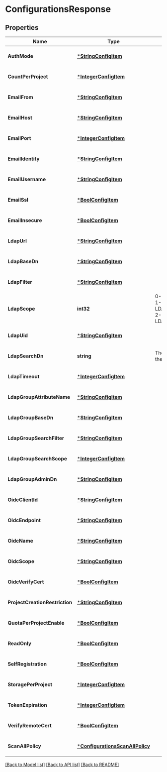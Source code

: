 # ConfigurationsResponse

## Properties
Name | Type | Description | Notes
------------ | ------------- | ------------- | -------------
**AuthMode** | [***StringConfigItem**](StringConfigItem.md) |  | [optional] [default to null]
**CountPerProject** | [***IntegerConfigItem**](IntegerConfigItem.md) |  | [optional] [default to null]
**EmailFrom** | [***StringConfigItem**](StringConfigItem.md) |  | [optional] [default to null]
**EmailHost** | [***StringConfigItem**](StringConfigItem.md) |  | [optional] [default to null]
**EmailPort** | [***IntegerConfigItem**](IntegerConfigItem.md) |  | [optional] [default to null]
**EmailIdentity** | [***StringConfigItem**](StringConfigItem.md) |  | [optional] [default to null]
**EmailUsername** | [***StringConfigItem**](StringConfigItem.md) |  | [optional] [default to null]
**EmailSsl** | [***BoolConfigItem**](BoolConfigItem.md) |  | [optional] [default to null]
**EmailInsecure** | [***BoolConfigItem**](BoolConfigItem.md) |  | [optional] [default to null]
**LdapUrl** | [***StringConfigItem**](StringConfigItem.md) |  | [optional] [default to null]
**LdapBaseDn** | [***StringConfigItem**](StringConfigItem.md) |  | [optional] [default to null]
**LdapFilter** | [***StringConfigItem**](StringConfigItem.md) |  | [optional] [default to null]
**LdapScope** | **int32** | 0-LDAP_SCOPE_BASE, 1-LDAP_SCOPE_ONELEVEL, 2-LDAP_SCOPE_SUBTREE | [optional] [default to null]
**LdapUid** | [***StringConfigItem**](StringConfigItem.md) |  | [optional] [default to null]
**LdapSearchDn** | **string** | The DN of the user to do the search. | [optional] [default to null]
**LdapTimeout** | [***IntegerConfigItem**](IntegerConfigItem.md) |  | [optional] [default to null]
**LdapGroupAttributeName** | [***StringConfigItem**](StringConfigItem.md) |  | [optional] [default to null]
**LdapGroupBaseDn** | [***StringConfigItem**](StringConfigItem.md) |  | [optional] [default to null]
**LdapGroupSearchFilter** | [***StringConfigItem**](StringConfigItem.md) |  | [optional] [default to null]
**LdapGroupSearchScope** | [***IntegerConfigItem**](IntegerConfigItem.md) |  | [optional] [default to null]
**LdapGroupAdminDn** | [***StringConfigItem**](StringConfigItem.md) |  | [optional] [default to null]
**OidcClientId** | [***StringConfigItem**](StringConfigItem.md) |  | [optional] [default to null]
**OidcEndpoint** | [***StringConfigItem**](StringConfigItem.md) |  | [optional] [default to null]
**OidcName** | [***StringConfigItem**](StringConfigItem.md) |  | [optional] [default to null]
**OidcScope** | [***StringConfigItem**](StringConfigItem.md) |  | [optional] [default to null]
**OidcVerifyCert** | [***BoolConfigItem**](BoolConfigItem.md) |  | [optional] [default to null]
**ProjectCreationRestriction** | [***StringConfigItem**](StringConfigItem.md) |  | [optional] [default to null]
**QuotaPerProjectEnable** | [***BoolConfigItem**](BoolConfigItem.md) |  | [optional] [default to null]
**ReadOnly** | [***BoolConfigItem**](BoolConfigItem.md) |  | [optional] [default to null]
**SelfRegistration** | [***BoolConfigItem**](BoolConfigItem.md) |  | [optional] [default to null]
**StoragePerProject** | [***IntegerConfigItem**](IntegerConfigItem.md) |  | [optional] [default to null]
**TokenExpiration** | [***IntegerConfigItem**](IntegerConfigItem.md) |  | [optional] [default to null]
**VerifyRemoteCert** | [***BoolConfigItem**](BoolConfigItem.md) |  | [optional] [default to null]
**ScanAllPolicy** | [***ConfigurationsScanAllPolicy**](Configurations_scan_all_policy.md) |  | [optional] [default to null]

[[Back to Model list]](../README.md#documentation-for-models) [[Back to API list]](../README.md#documentation-for-api-endpoints) [[Back to README]](../README.md)

